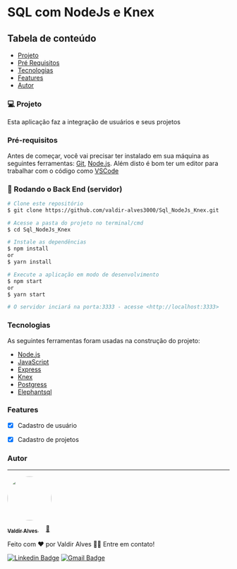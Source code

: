 # SQL com NodeJs e Knex

Tabela de conteúdo
---
<!--ts-->
   * [Projeto](#projeto)
   * [Pré Requisitos](#pré-requisitos)
   * [Tecnologias](#tecnologias)
   * [Features](#features)
   * [Autor](#autor)
<!--te-->

### 💻 Projeto

Esta aplicação faz a integração de usuários e seus projetos


### Pré-requisitos

Antes de começar, você vai precisar ter instalado em sua máquina as seguintes ferramentas:
[Git](https://git-scm.com), [Node.js](https://nodejs.org/en/). 
Além disto é bom ter um editor para trabalhar com o código como [VSCode](https://code.visualstudio.com/)

### 🎲 Rodando o Back End (servidor)

```bash
# Clone este repositório
$ git clone https://github.com/valdir-alves3000/Sql_NodeJs_Knex.git

# Acesse a pasta do projeto no terminal/cmd
$ cd Sql_NodeJs_Knex

# Instale as dependências
$ npm install
or 
$ yarn install

# Execute a aplicação em modo de desenvolvimento
$ npm start
or
$ yarn start

# O servidor inciará na porta:3333 - acesse <http://localhost:3333>
```


### Tecnologias 

As seguintes ferramentas foram usadas na construção do projeto:

- [Node.js](https://nodejs.org/en/)
- [JavaScript](https://developer.mozilla.org/pt-BR/docs/Web/JavaScript)
- [Express](https://www.npmjs.com/package/express)
- [Knex](http://knexjs.org/)
- [Postgress](https://www.postgresql.org/)
- [Elephantsql](https://www.elephantsql.com/)

### Features

- [x] Cadastro de usuário
- [x] Cadastro de projetos 


### Autor
---

<a href="https://github.com/valdir-alves3000/">
 <img style="border-radius: 50%; margin-bottom: 10px" src="https://github.com/valdir-alves3000.png" width="100px;" alt=""/>
 <br />
 <sub style="margin-right: 1rem;"><b>Valdir Alves </b></sub>🚀</a> 


Feito com ❤️ por Valdir Alves 👋🏽 Entre em contato!

 [![Linkedin Badge](https://img.shields.io/badge/-Valdir-blue?style=flat-square&logo=Linkedin&logoColor=white&link=https://www.linkedin.com/in/valdiralves3000/)](http://linkedin.com/in/valdiralves3000) 
[![Gmail Badge](https://img.shields.io/badge/-valdiralves3000@gmail.com-c14438?style=flat-square&logo=Gmail&logoColor=white&link=mailto:valdiralves3000@gmail.com)](mailto:valdiralves3000@gmail.com)